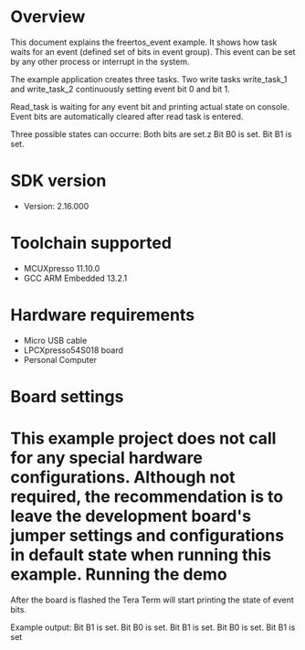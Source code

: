 Overview
========
This document explains the freertos_event example. It shows how task waits for an event (defined set
of bits in event group). This event can be set by any other process or interrupt in the system.

The example application creates three tasks. Two write tasks write_task_1 and write_task_2
continuously setting event bit 0 and bit 1.

Read_task is waiting for any event bit and printing actual state on console. Event bits are
automatically cleared after read task is entered.

Three possible states can occurre:
Both bits are set.z
Bit B0 is set.
Bit B1 is set.


SDK version
===========
- Version: 2.16.000

Toolchain supported
===================
- MCUXpresso  11.10.0
- GCC ARM Embedded  13.2.1

Hardware requirements
=====================
- Micro USB cable
- LPCXpresso54S018 board
- Personal Computer

Board settings
==============
This example project does not call for any special hardware configurations.
Although not required, the recommendation is to leave the development board's jumper settings
and configurations in default state when running this example.
Running the demo
================
After the board is flashed the Tera Term will start printing the state of event bits.

Example output:
Bit B1 is set.
Bit B0 is set.
Bit B1 is set.
Bit B0 is set.
Bit B1 is set
